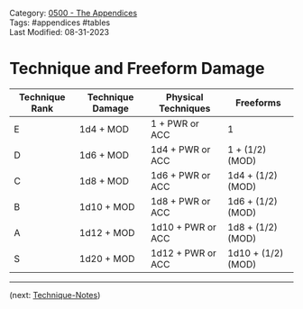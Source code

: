 Category: [0500 - The Appendices](0500%20-%20The%20Appendices.md)  
Tags: #appendices #tables   
Last Modified: 08-31-2023  
# Technique and Freeform Damage

| Technique Rank | Technique Damage | Physical Techniques      | Freeforms          | 
|----------------|------------------|--------------------------|--------------------|
| E              | 1d4 + MOD        | 1 + PWR or ACC           | 1                  |
| D              | 1d6 + MOD        | 1d4 + PWR or ACC         | 1 + (1/2)(MOD)     |
| C              | 1d8 + MOD        | 1d6 + PWR or ACC         | 1d4 + (1/2)(MOD)   |
| B              | 1d10 + MOD       | 1d8 + PWR or ACC         | 1d6 + (1/2)(MOD)   |
| A              | 1d12 + MOD       | 1d10 + PWR or ACC        | 1d8 + (1/2)(MOD)   |
| S              | 1d20 + MOD       | 1d12 + PWR or ACC        | 1d10 + (1/2)(MOD)  |

****

(next: [Technique-Notes](Technique-Notes.md))